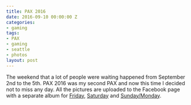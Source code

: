 ```yaml
---
title: PAX 2016
date: 2016-09-10 00:00:00 Z
categories:
- gaming
tags:
- PAX
- gaming
- seattle
- photos
layout: post
---
```


The weekend that a lot of people were waiting happened from September 2nd to the 5th. PAX 2016 was my second PAX and now this time
I decided not to miss any day. All the pictures are uploaded to the Facebook page 
with a separate album for [Friday](https://www.facebook.com/cramsan/photos/?tab=album&album_id=1793118164304537), 
[Saturday](https://www.facebook.com/cramsan/photos/?tab=album&album_id=1793596114256742) and 
[Sunday/Monday](https://www.facebook.com/cramsan/photos/?tab=album&album_id=1794524327497254).
